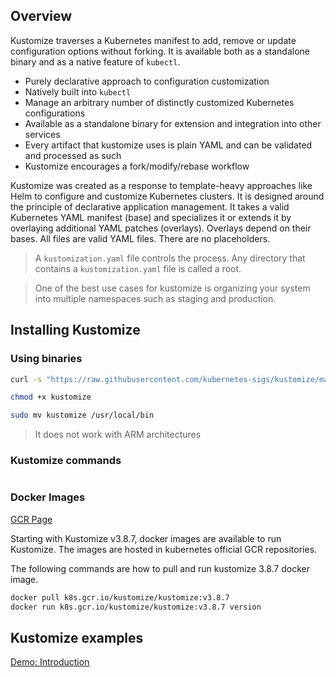 ## Overview

Kustomize traverses a Kubernetes manifest to add, remove or update configuration options without forking. It is available both as a standalone binary and as a native feature of `kubectl`.

* Purely declarative approach to configuration customization
* Natively built into `kubectl`
* Manage an arbitrary number of distinctly customized Kubernetes configurations
* Available as a standalone binary for extension and integration into other services
* Every artifact that kustomize uses is plain YAML and can be validated and processed as such
* Kustomize encourages a fork/modify/rebase workflow

Kustomize was created as a response to template-heavy approaches like Helm to configure and customize Kubernetes clusters. It is designed around the principle of declarative application management. It takes a valid Kubernetes YAML manifest (base) and specializes it or extends it by overlaying additional YAML patches (overlays). Overlays depend on their bases. All files are valid YAML files. There are no placeholders.

> A `kustomization.yaml` file controls the process. Any directory that contains a `kustomization.yaml` file is called a root.

> One of the best use cases for kustomize is organizing your system into multiple namespaces such as staging and production.

## Installing Kustomize

### Using binaries

```bash
curl -s "https://raw.githubusercontent.com/kubernetes-sigs/kustomize/master/hack/install_kustomize.sh"  | bash
```

```bash
chmod +x kustomize
```

```bash
sudo mv kustomize /usr/local/bin
```

> It does not work with ARM architectures

### Kustomize commands

```bash
```

### Docker Images

[GCR Page](https://console.cloud.google.com/gcr/images/k8s-artifacts-prod/US/kustomize/kustomize)

Starting with Kustomize v3.8.7, docker images are available to run Kustomize. The images are hosted in kubernetes official GCR repositories.

The following commands are how to pull and run kustomize 3.8.7 docker image.

```bash
docker pull k8s.gcr.io/kustomize/kustomize:v3.8.7
docker run k8s.gcr.io/kustomize/kustomize:v3.8.7 version
```

## Kustomize examples

[Demo: Introduction](01-introduction/readme.md)